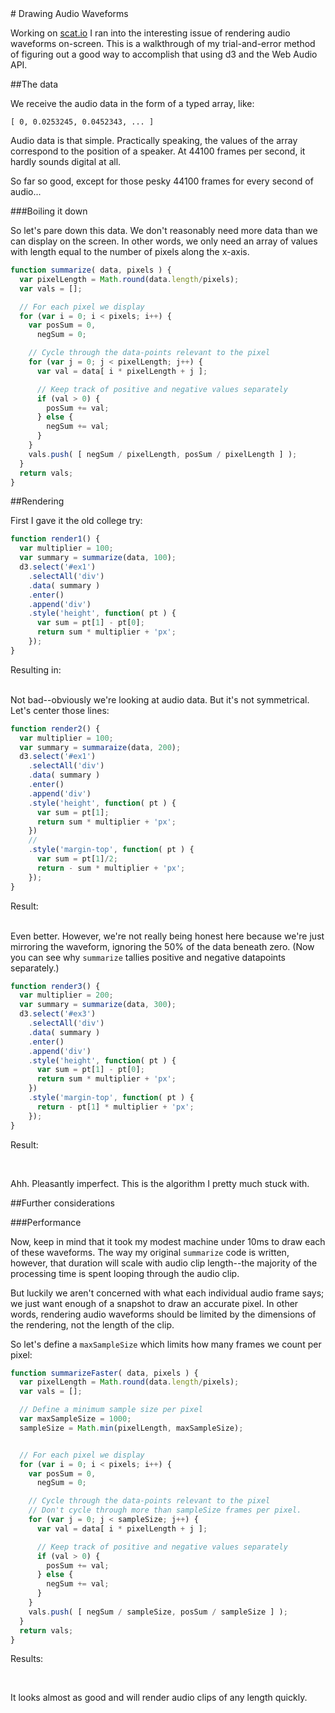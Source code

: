 <style>
  /* comment */
  body {
    padding-bottom: 60px;
  }
</style>
<link rel='stylesheet' href='style.css'>
<title>Drawing Audio Waveforms - joesul.li/van</title>
<meta name="description" content="Draw audio regions in the browser using d3.">
<script src='//cdnjs.cloudflare.com/ajax/libs/d3/3.4.3/d3.min.js'></script>
<script src='script.js'></script>
# Drawing Audio Waveforms

Working on [scat.io](http://scat.io) I ran into the interesting issue of rendering audio waveforms on-screen. This is a walkthrough of my trial-and-error method of figuring out a good way to accomplish that using d3 and the Web Audio API.

##The data

We receive the audio data in the form of a typed array, like:

    [ 0, 0.0253245, 0.0452343, ... ]

Audio data is that simple. Practically speaking, the values of the array correspond to the position of a speaker. At 44100 frames per second, it hardly sounds digital at all.

So far so good, except for those pesky 44100 frames for every second of audio...

###Boiling it down

So let's pare down this data. We don't reasonably need more data than we can display on the screen. In other words, we only need an array of values with length equal to the number of pixels along the x-axis.

```javascript
function summarize( data, pixels ) {
  var pixelLength = Math.round(data.length/pixels);
  var vals = [];

  // For each pixel we display
  for (var i = 0; i < pixels; i++) {
    var posSum = 0,
      negSum = 0;

    // Cycle through the data-points relevant to the pixel
    for (var j = 0; j < pixelLength; j++) {
      var val = data[ i * pixelLength + j ];

      // Keep track of positive and negative values separately
      if (val > 0) {
        posSum += val;
      } else {
        negSum += val;
      }
    }
    vals.push( [ negSum / pixelLength, posSum / pixelLength ] );
  }
  return vals;
}
```

##Rendering

First I gave it the old college try:

```javascript
function render1() {
  var multiplier = 100;
  var summary = summarize(data, 100);
  d3.select('#ex1')
    .selectAll('div')
    .data( summary )
    .enter()
    .append('div')
    .style('height', function( pt ) {
      var sum = pt[1] - pt[0];
      return sum * multiplier + 'px';
    });
}
```

Resulting in:
<div id='ex1'></div>
<br>
Not bad--obviously we're looking at audio data. But it's not symmetrical. Let's center those lines:

```javascript
function render2() {
  var multiplier = 100;
  var summary = summaraize(data, 200);
  d3.select('#ex1')
    .selectAll('div')
    .data( summary )
    .enter()
    .append('div')
    .style('height', function( pt ) {
      var sum = pt[1];
      return sum * multiplier + 'px';
    })
    // 
    .style('margin-top', function( pt ) {
      var sum = pt[1]/2;
      return - sum * multiplier + 'px';
    });
}
```

Result:
<div id='ex2'></div>
<br>
Even better. However, we're not really being honest here because we're just mirroring the waveform, ignoring the 50% of the data beneath zero. (Now you can see why <code>summarize</code> tallies positive and negative datapoints separately.)

```javascript
function render3() {
  var multiplier = 200;
  var summary = summarize(data, 300);
  d3.select('#ex3')
    .selectAll('div')
    .data( summary )
    .enter()
    .append('div')
    .style('height', function( pt ) {
      var sum = pt[1] - pt[0];
      return sum * multiplier + 'px';
    })
    .style('margin-top', function( pt ) {
      return - pt[1] * multiplier + 'px';
    });
}
```

Result:


<div id='ex3'></div>
<br>

Ahh. Pleasantly imperfect. This is the algorithm I pretty much stuck with.



##Further considerations


###Performance

Now, keep in mind that it took my modest machine under 10ms to draw each of these waveforms. The way my original <code>summarize</code> code is written, however, that duration will scale with audio clip length--the majority of the processing time is spent looping through the audio clip. 

But luckily we aren't concerned with what each individual audio frame says; we just want enough of a snapshot to draw an accurate pixel. In other words, rendering audio waveforms should be limited by the dimensions of the rendering, not the length of the clip.

So let's define a <code>maxSampleSize</code> which limits how many frames we count per pixel:

```javascript
function summarizeFaster( data, pixels ) {
  var pixelLength = Math.round(data.length/pixels);
  var vals = [];

  // Define a minimum sample size per pixel
  var maxSampleSize = 1000;
  sampleSize = Math.min(pixelLength, maxSampleSize);


  // For each pixel we display
  for (var i = 0; i < pixels; i++) {
    var posSum = 0,
      negSum = 0;

    // Cycle through the data-points relevant to the pixel
    // Don't cycle through more than sampleSize frames per pixel.
    for (var j = 0; j < sampleSize; j++) {
      var val = data[ i * pixelLength + j ];

      // Keep track of positive and negative values separately
      if (val > 0) {
        posSum += val;
      } else {
        negSum += val;
      }
    }
    vals.push( [ negSum / sampleSize, posSum / sampleSize ] );
  }
  return vals;
}
```

Results:

<div id='ex4'></div>
<br>

It looks almost as good and will render audio clips of any length quickly.
